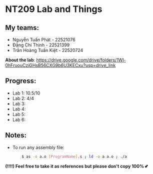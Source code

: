 # NT209 Lab and Things

## My teams:
-   Nguyễn Tuấn Phát - 22521076
-   Đặng Chí Thịnh - 22521399
-   Trần Hoàng Tuấn Kiệt - 22520724

**About the lab**: https://drive.google.com/drive/folders/1Wl-0hFruouCziGHsB56CXG9b6U3KECxu?usp=drive_link

## **Progress**:
- Lab 1: 10.5/10
- Lab 2: 4/4
- Lab 3:
- Lab 4:
- Lab 5:
- Lab 6:

## Notes:
- To run any assembly file:
    ```bash
        $ as -o a.o [ProgramName].s ; ld -o a a.o ; ./a
    ```

__**(!!!!) Feel free to take it as references but please don't copy 100% 💕**__